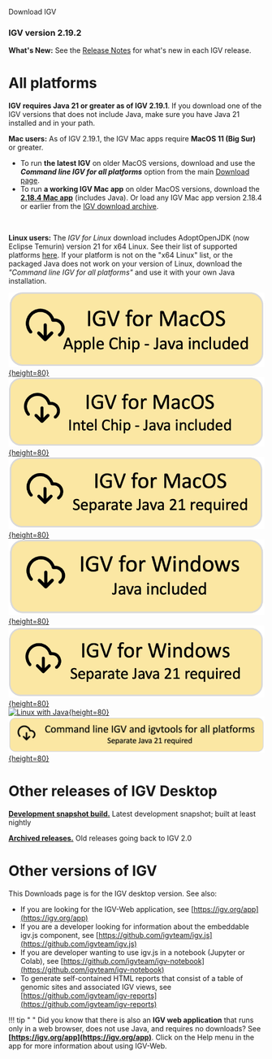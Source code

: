 <!---
The page title should not go in the menu
-->
<script src="../js/ua-parser.min.js"></script>
<script>
document.addEventListener("DOMContentLoaded", function os() {
    const parser = new UAParser()
    const osName = parser.getOS().name
    const cpu = parser.getCPU()

    let href = null
    let imgAlt = null
    let imgSrc = null

    if (osName.indexOf('Mac OS') !== -1) {
        // This is mac.
        // Note the following values did NOT identify M1 macs:
        //  * parser.getResult().cpu.architecture
        //  * window.navigator.platform
        //  * window.navigator.userAgent
        // Thus, the ugliness that follows:
        const w = document.createElement("canvas").getContext("webgl")
        const d = w.getExtension('WEBGL_debug_renderer_info')
        const g = d && w.getParameter(d.UNMASKED_RENDERER_WEBGL) || ""
        if (g.match(/Apple/)) {
            console.log("Apple Silicon")
            href = 'https://data.broadinstitute.org/igv/projects/downloads/2.19/IGV_MacApp_2.19.1_WithJava.zip'
            imgAlt = 'MacApp Apple with java'
            imgSrc = '../img/DownloadYMacWithJavaApple.png'
        } else {
            console.log("Apple Intel")
            href = "https://data.broadinstitute.org/igv/projects/downloads/2.19/IGV_MacAppIntel_2.19.1_WithJava.zip"
            imgAlt = "MacApp Intel with java"
            imgSrc = "../img/DownloadYMacWithJavaIntel.png"
        }
    } else if (osName.indexOf('Windows') !== -1 || cpu === 'amd64') {
        console.log("Windows")
        href = "https://data.broadinstitute.org/igv/projects/downloads/2.19/IGV_Win_2.19.1-WithJava-installer.exe"
        imgAlt = "Windows snapshot with java"
        imgSrc = "../img/DownloadYWindowsWithJava.png"
    } else if (osName.indexOf('Linux') !== -1 || osName.indexOf('Ubuntu') !== -1) {
        console.log("Linux")
        href = "https://data.broadinstitute.org/igv/projects/downloads/2.19/IGV_Linux_2.19.1_WithJava.zip"
        imgAlt = "Linux with Java"
        imgSrc = "../img/DownloadYLinuxWithJava.png"
    }

    if(href) {
        const cell = document.getElementById('download_container')
        const anchor = document.createElement("a")
        anchor.href = href
        const element = document.createElement("img")
        element.setAttribute("height", "80")
        element.setAttribute("alt", imgAlt)
        element.setAttribute("src", imgSrc)
        anchor.appendChild(element)
        cell.appendChild(anchor)
    }
    else {
        console.log("Platform not detected")
    }

})
</script>


<p class="page-title"> Download IGV </p>

### IGV version 2.19.2

<div id="download_container"></div>

**What's New:** See the [Release Notes](ReleaseNotes/2.19.x.md) for what's new in each IGV release.


# All platforms

**IGV requires Java 21 or greater as of IGV 2.19.1**. If you download one of the IGV versions that does not include Java, make sure you have Java 21 installed and in your path.

**Mac users:** As of IGV 2.19.1, the IGV Mac apps require **MacOS 11 (Big Sur)** or greater.
 
* To run **the latest IGV** on older MacOS versions, download and use the ***Command line IGV for all platforms*** option from the main [Download page](https://igv.org/doc/desktop/#DownloadPage/). 
* To run **a working IGV Mac app** on older MacOS versions, download the [**2.18.4 Mac app**](https://data.broadinstitute.org/igv/projects/downloads/2.18/IGV_MacApp_2.18.4_WithJava.zip) (includes Java). Or load any IGV Mac app version 2.18.4 or earlier from the [IGV download archive](https://data.broadinstitute.org/igv/projects/downloads/).
<br>

**Linux users:** The *IGV for Linux* download includes AdoptOpenJDK (now Eclipse Temurin) version 21 for x64 Linux. See their list of supported platforms [here](https://adoptium.net/supported-platforms/). If your platform is not on the "x64 Linux" list, or the packaged Java does not work on your version of Linux, download the *"Command line IGV for all platforms"* and use it with your own Java installation.
<br> 

[![MacApp Apple with java](img/DownloadYMacWithJavaApple.png){height=80}](https://data.broadinstitute.org/igv/projects/downloads/2.19/IGV_MacApp_2.19.2_WithJava.zip)
[![MacApp Intel with java](img/DownloadYMacWithJavaIntel.png){height=80}](https://data.broadinstitute.org/igv/projects/downloads/2.19/IGV_MacAppIntel_2.19.2_WithJava.zip)
[![MacApp no java](img/DownloadYMacNeedsJava21.png){height=80}](https://data.broadinstitute.org/igv/projects/downloads/2.19/IGV_MacApp_2.19.2.zip)
<br>
[![Windows snapshot with java](img/DownloadYWindowsWithJava.png){height=80}](https://data.broadinstitute.org/igv/projects/downloads/2.19/IGV_Win_2.19.2-WithJava-installer.exe)
[![Windows no java](img/DownloadYWindowsNoJava21.png){height=80}](https://data.broadinstitute.org/igv/projects/downloads/2.19/IGV_Win_2.19.2-installer.exe)
<br>
[![Linux with Java](img/DownloadYLinuxWithJava.png){height=80}](https://data.broadinstitute.org/igv/projects/downloads/2.19/IGV_Linux_2.19.2_WithJava.zip)
<br>
[![Command line no java](img/DownloadYCommandLineNoJava21.png){height=80}](https://data.broadinstitute.org/igv/projects/downloads/2.19/IGV_2.19.2.zip)

# Other releases of IGV Desktop

**[Development snapshot build.](DownloadSnapshot.md)** Latest development snapshot; built at least nightly

**[Archived releases.](https://data.broadinstitute.org/igv/projects/downloads/)** Old releases going back to IGV 2.0

# Other versions of IGV

This Downloads page is for the IGV desktop version. See also:

- If you are looking for the IGV-Web application, see [https://igv.org/app](https://igv.org/app)
- If you are a developer looking for information about the embeddable igv.js component,
  see [https://github.com/igvteam/igv.js](https://github.com/igvteam/igv.js)
- If you are developer wanting to use igv.js in a notebook (Jupyter or Colab),
  see [https://github.com/igvteam/igv-notebook](https://github.com/igvteam/igv-notebook)
- To generate self-contained HTML reports that consist of a table of genomic sites and associated IGV views,
  see [https://github.com/igvteam/igv-reports](https://github.com/igvteam/igv-reports)


!!! tip " "
    Did you know that there is also an **IGV web application** that runs only in a web browser, does not use Java, and requires no downloads? See **[https://igv.org/app](https://igv.org/app)**. Click on the Help menu in the app for more information about using IGV-Web.



